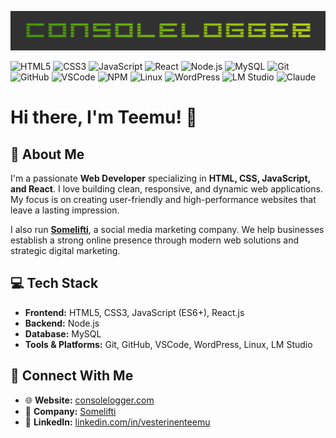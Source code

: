 ![Alt text](./github.png)

![HTML5](https://img.shields.io/badge/HTML5-E34F26?style=for-the-badge&logo=html5&logoColor=white)
![CSS3](https://img.shields.io/badge/CSS3-1572B6?style=for-the-badge&logo=css3&logoColor=white)
![JavaScript](https://img.shields.io/badge/JavaScript-F7DF1E?style=for-the-badge&logo=javascript&logoColor=black)
![React](https://img.shields.io/badge/React-20232A?style=for-the-badge&logo=react&logoColor=61DAFB)
![Node.js](https://img.shields.io/badge/Node.js-339933?style=for-the-badge&logo=nodedotjs&logoColor=white)
![MySQL](https://img.shields.io/badge/MySQL-4479A1?style=for-the-badge&logo=mysql&logoColor=white)
![Git](https://img.shields.io/badge/Git-F05032?style=for-the-badge&logo=git&logoColor=white)
![GitHub](https://img.shields.io/badge/GitHub-181717?style=for-the-badge&logo=github&logoColor=white)
![VSCode](https://img.shields.io/badge/VSCode-007ACC?style=for-the-badge&logo=visual-studio-code&logoColor=white)
![NPM](https://img.shields.io/badge/NPM-CB3837?style=for-the-badge&logo=npm&logoColor=white)
![Linux](https://img.shields.io/badge/Linux-FCC624?style=for-the-badge&logo=linux&logoColor=black)
![WordPress](https://img.shields.io/badge/WordPress-21759B?style=for-the-badge&logo=wordpress&logoColor=white)
![LM Studio](https://img.shields.io/badge/LM%20Studio-FF6D00?style=for-the-badge&logo=lmstudio&logoColor=white)
![Claude](https://img.shields.io/badge/Claude-FFB000?style=for-the-badge&logo=anthropic&logoColor=white)

# Hi there, I'm Teemu! 👋

## 🚀 About Me
I'm a passionate **Web Developer** specializing in **HTML, CSS, JavaScript, and React**. I love building clean, responsive, and dynamic web applications. My focus is on creating user-friendly and high-performance websites that leave a lasting impression.

I also run **[Somelifti](https://somelifti.com)**, a social media marketing company. We help businesses establish a strong online presence through modern web solutions and strategic digital marketing.

## 💻 Tech Stack
- **Frontend:** HTML5, CSS3, JavaScript (ES6+), React.js
- **Backend:** Node.js
- **Database:** MySQL
- **Tools & Platforms:** Git, GitHub, VSCode, WordPress, Linux, LM Studio

## 📢 Connect With Me
- 🌐 **Website:** [consolelogger.com](https://consolelogger.com)
- 🔗 **Company:** [Somelifti](https://somelifti.com)
- 💼 **LinkedIn:** [linkedin.com/in/vesterinenteemu](https://linkedin.com/in/vesterinenteemu)
